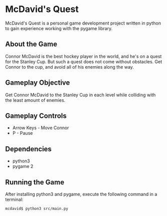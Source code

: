 # McDavid's Quest

McDavid's Quest is a personal game development project written in python to gain experience working with the pygame library.

## About the Game
Connor McDavid is the best hockey player in the world, and he's on a quest for the Stanley Cup. But such a quest does not come without obstacles. Get Connor to the cup, and avoid all of his enemies along the way. 

## Gameplay Objective
Get Connor McDavid to the Stanley Cup in each level while colliding with the least amount of enemies.

## Gameplay Controls
* Arrow Keys - Move Connor
* P - Pause

## Dependencies
* python3
* pygame 2

## Running the Game
After installing python3 and pygame, execute the following command in a terminal:
```
mcdavid$ python3 src/main.py
``` 





